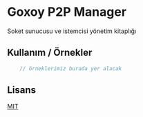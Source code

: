 # Goxoy P2P Manager

Soket sunucusu ve istemcisi yönetim kitaplığı

## Kullanım / Örnekler

```rust
    // örneklerimiz burada yer alacak
```

  
## Lisans

[MIT](https://choosealicense.com/licenses/mit/)